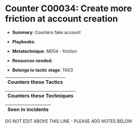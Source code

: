 # Counter C00034: Create more friction at account creation

* **Summary**: Counters fake account

* **Playbooks**: 

* **Metatechnique**: M004 - friction

* **Resources needed:** 

* **Belongs to tactic stage**: TA03


| Counters these Tactics |
| ---------------------- |



| Counters these Techniques |
| ------------------------- |



| Seen in incidents |
| ----------------- |


DO NOT EDIT ABOVE THIS LINE - PLEASE ADD NOTES BELOW